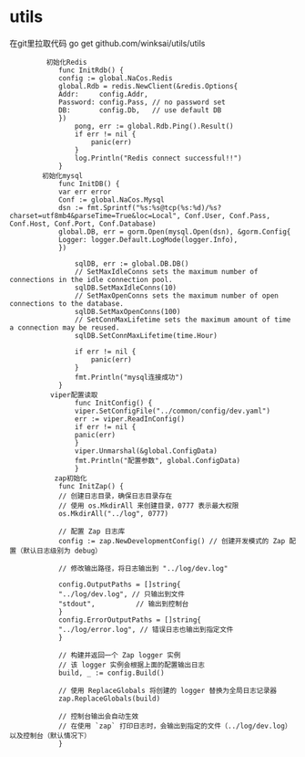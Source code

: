 # utils
在git里拉取代码 go get github.com/winksai/utils/utils

             初始化Redis
                func InitRdb() {
                config := global.NaCos.Redis
                global.Rdb = redis.NewClient(&redis.Options{
                Addr:     config.Addr,
                Password: config.Pass, // no password set
                DB:       config.Db,   // use default DB
                })
                    pong, err := global.Rdb.Ping().Result()
                    if err != nil {
                        panic(err)
                    }
                    log.Println("Redis connect successful!!")
                }
            初始化mysql
                func InitDB() {
                var err error
                Conf := global.NaCos.Mysql
                dsn := fmt.Sprintf("%s:%s@tcp(%s:%d)/%s?charset=utf8mb4&parseTime=True&loc=Local", Conf.User, Conf.Pass, Conf.Host, Conf.Port, Conf.Database)
                global.DB, err = gorm.Open(mysql.Open(dsn), &gorm.Config{
                Logger: logger.Default.LogMode(logger.Info),
                })
                
                    sqlDB, err := global.DB.DB()
                    // SetMaxIdleConns sets the maximum number of connections in the idle connection pool.
                    sqlDB.SetMaxIdleConns(10)
                    // SetMaxOpenConns sets the maximum number of open connections to the database.
                    sqlDB.SetMaxOpenConns(100)
                    // SetConnMaxLifetime sets the maximum amount of time a connection may be reused.
                    sqlDB.SetConnMaxLifetime(time.Hour)

                    if err != nil {
                        panic(err)
                    }
                    fmt.Println("mysql连接成功")
                }
              viper配置读取
                    func InitConfig() {
                    viper.SetConfigFile("../common/config/dev.yaml")
                    err := viper.ReadInConfig()
                    if err != nil {
                    panic(err)
                    }
                    viper.Unmarshal(&global.ConfigData)
                    fmt.Println("配置参数", global.ConfigData)
                    }
               zap初始化
                func InitZap() {
                // 创建日志目录，确保日志目录存在
                // 使用 os.MkdirAll 来创建目录，0777 表示最大权限
                os.MkdirAll("../log", 0777)

                // 配置 Zap 日志库
                config := zap.NewDevelopmentConfig() // 创建开发模式的 Zap 配置（默认日志级别为 debug）
                
                // 修改输出路径，将日志输出到 "../log/dev.log"

                config.OutputPaths = []string{
                "../log/dev.log", // 只输出到文件
                "stdout",          // 输出到控制台
                }
                config.ErrorOutputPaths = []string{
                "../log/error.log", // 错误日志也输出到指定文件
                }
            
                // 构建并返回一个 Zap logger 实例
                // 该 logger 实例会根据上面的配置输出日志
                build, _ := config.Build()
            
                // 使用 ReplaceGlobals 将创建的 logger 替换为全局日志记录器
                zap.ReplaceGlobals(build)
            
                // 控制台输出会自动生效
                // 在使用 `zap` 打印日志时，会输出到指定的文件（../log/dev.log）以及控制台（默认情况下）
                }








